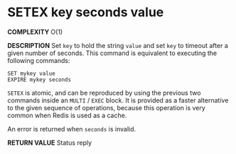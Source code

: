 # SETEX key seconds value

**COMPLEXITY**
O(1)

**DESCRIPTION**
Set `key` to hold the string `value` and set `key` to timeout after a given
number of seconds.
This command is equivalent to executing the following commands:

    SET mykey value
    EXPIRE mykey seconds

`SETEX` is atomic, and can be reproduced by using the previous two commands
inside an `MULTI` / `EXEC` block.
It is provided as a faster alternative to the given sequence of operations,
because this operation is very common when Redis is used as a cache.

An error is returned when `seconds` is invalid.

**RETURN VALUE**
Status reply
